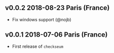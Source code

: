 v0.0.2 2018-08-23 Paris (France)
--------------------------------

- Fix windows support (@nojb)

v0.0.1 2018-07-06 Paris (France)
--------------------------------

- First release of `checkseum`
